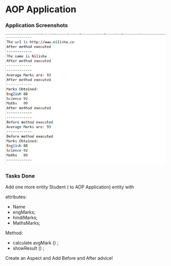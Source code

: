 # AOP Application
  
### Application Screenshots

<img src="img.png">

### Tasks Done

Add one more entity Student ( to AOP Application) entity with

attributes:
- Name
- engMarks;
- hindiMarks;
- MathsMarks;

Method:
- calculate avgMark () ;
- showResult () ;



Create an Aspect and Add Before and After advice!
